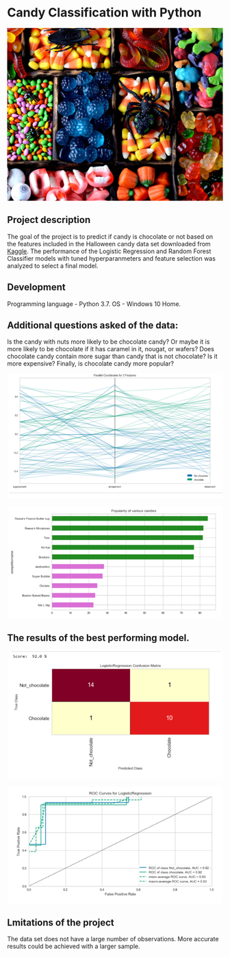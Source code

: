 # Candy Classification with Python
![candy](https://github.com/natacasey/Candy_Classification_with_Python/blob/master/_assets/candy.jpg)

## Project description
The goal of the project is to predict if candy is chocolate or not based on the features included in the Halloween candy data set downloaded from [Kaggle](https://www.kaggle.com/fivethirtyeight/the-ultimate-halloween-candy-power-ranking). 
The performance of the Logistic Regression and Random Forest Classifier models with tuned hyperparanmeters and feature selection was analyzed to select a final model.

## Development

Programming language - Python 3.7. OS - Windows 10 Home.

## Additional questions asked of the data:
Is the candy with nuts more likely to be chocolate candy? Or maybe it is more likely to be chocolate if it has caramel in it, nougat, or wafers?
Does chocolate candy contain more sugar than candy that is not chocolate? Is it more expensive? Finally, is chocolate candy more popular?

![coordinates](https://github.com/natacasey/Candy_Classification_with_Python/blob/master/_assets/parallel_coordinates.PNG)

![bar](https://github.com/natacasey/Candy_Classification_with_Python/blob/master/_assets/popularity.PNG)

## The results of the best performing model. 

![confusion matrix](https://github.com/natacasey/Candy_Classification_with_Python/blob/master/_assets/confusion%20matrix.PNG)

![ROC_curve](https://github.com/natacasey/Candy_Classification_with_Python/blob/master/_assets/roc_curve.PNG)

## Lmitations of the project
The data set does not have a large number of observations. More accurate results could be achieved with a larger sample.



